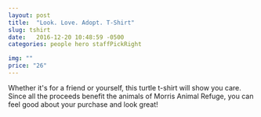 ```yaml
---
layout: post
title:  "Look. Love. Adopt. T-Shirt"
slug: tshirt
date:   2016-12-20 10:48:59 -0500
categories: people hero staffPickRight

img: ""
price: "26"
---
```

Whether it's for a friend or yourself, this turtle t-shirt will show you care. Since all the proceeds benefit the animals of Morris Animal Refuge, you can feel good about your purchase and look great!
